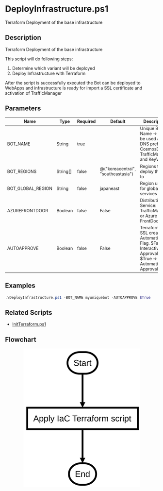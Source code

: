 # DeployInfrastructure.ps1

Terraform Deployment of the base infrastructure

## Description

Terraform Deployment of the base infrastructure

This script will do following steps:

1. Determine which variant will be deployed
2. Deploy Infrastructure with Terraform

After the script is successfully executed the Bot can be deployed to WebApps and infrastructure is ready for import 
a SSL certificate and activation of TrafficManager

## Parameters

| Name | Type | Required | Default | Description |
| - | - | - | - | - |
| BOT_NAME | String | true |  | Unique Bot Name -> will be used as DNS prefix for CosmosDB, TrafficManager and KeyVault |
| BOT_REGIONS | String[] | false | @("koreacentral", "southeastasia") | Regions to deploy the Bot to |
| BOT_GLOBAL_REGION | String | false | japaneast | Region used for global services |
| AZUREFRONTDOOR | Boolean | false | False | Distribution Service: TrafficManager or Azure FrontDoor  |
| AUTOAPPROVE | Boolean | false | False | Terraform and SSL creation Automation Flag. $False -> Interactive, Approval $True -> Automatic Approval |

## Examples

```powershell
.\DeployInfrastructure.ps1 -BOT_NAME myuniquebot -AUTOAPPROVE $True

```


## Related Scripts
- [InitTerraform.ps1](InitTerraform.md)


## Flowchart

<div align='center'>

![Flowchart for DeployInfrastructure.ps1](../flowchart/DeployInfrastructure.flowchart.svg)
</div>
